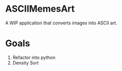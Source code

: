 # ASCIIMemesArt

A WIP application that converts images into ASCII art.

# Goals
1. Refactor into python
2. Density Sort
